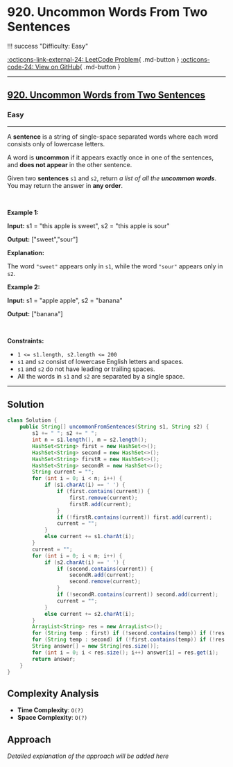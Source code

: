 # 920. Uncommon Words From Two Sentences

!!! success "Difficulty: Easy"

[:octicons-link-external-24: LeetCode Problem](https://leetcode.com/problems/uncommon-words-from-two-sentences/){ .md-button }
[:octicons-code-24: View on GitHub](https://github.com/RAJ8664/Leetcode/tree/master/0920-uncommon-words-from-two-sentences){ .md-button }

---

<h2><a href="https://leetcode.com/problems/uncommon-words-from-two-sentences">920. Uncommon Words from Two Sentences</a></h2><h3>Easy</h3><hr><p>A <strong>sentence</strong> is a string of single-space separated words where each word consists only of lowercase letters.</p>

<p>A word is <strong>uncommon</strong> if it appears exactly once in one of the sentences, and <strong>does not appear</strong> in the other sentence.</p>

<p>Given two <strong>sentences</strong> <code>s1</code> and <code>s2</code>, return <em>a list of all the <strong>uncommon words</strong></em>. You may return the answer in <strong>any order</strong>.</p>

<p>&nbsp;</p>
<p><strong class="example">Example 1:</strong></p>

<div class="example-block">
<p><strong>Input:</strong> <span class="example-io">s1 = &quot;this apple is sweet&quot;, s2 = &quot;this apple is sour&quot;</span></p>

<p><strong>Output:</strong> <span class="example-io">[&quot;sweet&quot;,&quot;sour&quot;]</span></p>

<p><strong>Explanation:</strong></p>

<p>The word <code>&quot;sweet&quot;</code> appears only in <code>s1</code>, while the word <code>&quot;sour&quot;</code> appears only in <code>s2</code>.</p>
</div>

<p><strong class="example">Example 2:</strong></p>

<div class="example-block">
<p><strong>Input:</strong> <span class="example-io">s1 = &quot;apple apple&quot;, s2 = &quot;banana&quot;</span></p>

<p><strong>Output:</strong> <span class="example-io">[&quot;banana&quot;]</span></p>
</div>

<p>&nbsp;</p>
<p><strong>Constraints:</strong></p>

<ul>
	<li><code>1 &lt;= s1.length, s2.length &lt;= 200</code></li>
	<li><code>s1</code> and <code>s2</code> consist of lowercase English letters and spaces.</li>
	<li><code>s1</code> and <code>s2</code> do not have leading or trailing spaces.</li>
	<li>All the words in <code>s1</code> and <code>s2</code> are separated by a single space.</li>
</ul>


---

## Solution

```java
class Solution {
    public String[] uncommonFromSentences(String s1, String s2) {
        s1 += " "; s2 += " ";
        int n = s1.length(), m = s2.length();
        HashSet<String> first = new HashSet<>();
        HashSet<String> second = new HashSet<>();
        HashSet<String> firstR = new HashSet<>();
        HashSet<String> secondR = new HashSet<>();
        String current = "";
        for (int i = 0; i < n; i++) {
            if (s1.charAt(i) == ' ') {
                if (first.contains(current)) {
                    first.remove(current);
                    firstR.add(current);
                }
                if (!firstR.contains(current)) first.add(current);
                current = "";
            }
            else current += s1.charAt(i);
        }
        current = "";
        for (int i = 0; i < m; i++) {
            if (s2.charAt(i) == ' ') {
                if (second.contains(current)) {
                    secondR.add(current);
                    second.remove(current);
                }
                if (!secondR.contains(current)) second.add(current);
                current = "";
            }
            else current += s2.charAt(i);
        }
        ArrayList<String> res = new ArrayList<>();
        for (String temp : first) if (!second.contains(temp)) if (!res.contains(temp) && !firstR.contains(temp) && !secondR.contains(temp)) res.add(temp);
        for (String temp : second) if (!first.contains(temp)) if (!res.contains(temp) && !firstR.contains(temp) && !secondR.contains(temp)) res.add(temp);
        String answer[] = new String[res.size()];
        for (int i = 0; i < res.size(); i++) answer[i] = res.get(i);
        return answer;
    }
}

```

## Complexity Analysis

- **Time Complexity**: `O(?)`
- **Space Complexity**: `O(?)`

## Approach

*Detailed explanation of the approach will be added here*

